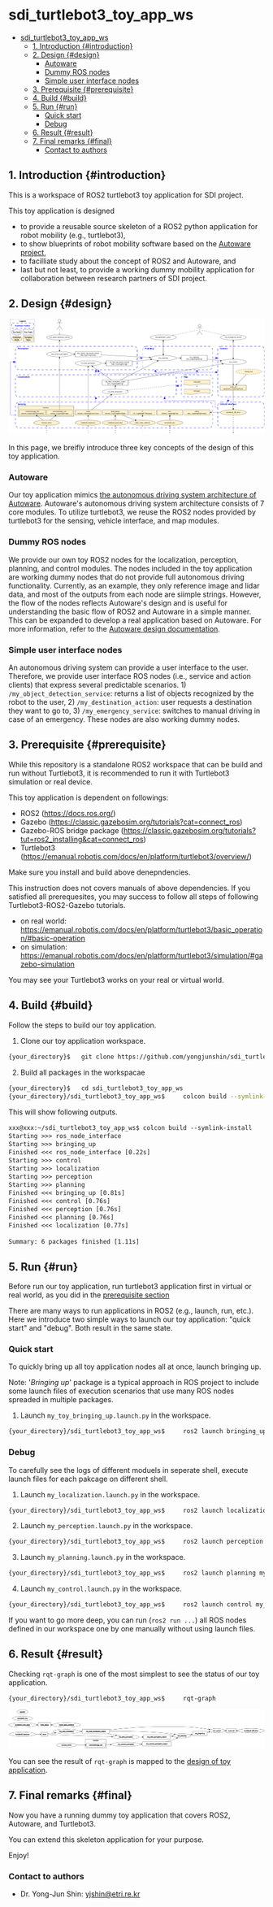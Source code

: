 # sdi_turtlebot3_toy_app_ws
- [sdi\_turtlebot3\_toy\_app\_ws](#sdi_turtlebot3_toy_app_ws)
  - [1. Introduction {#introduction}](#1-introduction-introduction)
  - [2. Design {#design}](#2-design-design)
    - [Autoware](#autoware)
    - [Dummy ROS nodes](#dummy-ros-nodes)
    - [Simple user interface nodes](#simple-user-interface-nodes)
  - [3. Prerequisite {#prerequisite}](#3-prerequisite-prerequisite)
  - [4. Build {#build}](#4-build-build)
  - [5. Run {#run}](#5-run-run)
    - [Quick start](#quick-start)
    - [Debug](#debug)
  - [6. Result {#result}](#6-result-result)
  - [7. Final remarks {#final}](#7-final-remarks-final)
    - [Contact to authors](#contact-to-authors)



## 1. Introduction {#introduction}
This is a workspace of ROS2 turtlebot3 toy application for SDI project.

This toy application is designed
* to provide a reusable source skeleton of a ROS2 python application for robot mobility (e.g., turtlebot3), 
* to show blueprints of robot mobility software based on the [Autoware project](https://autoware.org/),
* to facilliate study about the concept of ROS2 and Autoware, and
* last but not least, to provide a working dummy mobility application for collaboration between research partners of SDI project.



## 2. Design {#design}
![Toy application design (in ROS graph form)](docs/figures/toy_app_design.jpg)

In this page, we breifly introduce three key concepts of the design of this toy application.

### Autoware
Our toy application mimics [the autonomous driving system architecture of Autoware](https://autowarefoundation.github.io/autoware-documentation/main/design/autoware-architecture/).
Autoware's autonomous driving system architecture consists of 7 core modules.
To utilize turtlebot3, we reuse the ROS2 nodes provided by turtlebot3 for the sensing, vehicle interface, and map modules.

### Dummy ROS nodes

We provide our own toy ROS2 nodes for the localization, perception, planning, and control modules.
The nodes included in the toy application are working dummy nodes that do not provide full autonomous driving functionality.
Currently, as an example, they only reference image and lidar data, and most of the outputs from each node are siimple strings.
However, the flow of the nodes reflects Autoware's design and is useful for understanding the basic flow of ROS2 and Autoware in a simple manner.
This can be expanded to develop a real application based on Autoware. For more information, refer to the [Autoware design documentation](https://autowarefoundation.github.io/autoware-documentation/main/design/).


### Simple user interface nodes
An autonomous driving system can provide a user interface to the user. Therefore, we provide user interface ROS nodes (i.e., service and action clients) that express several predictable scenarios. 1) `/my_object_detection_service`: returns a list of objects recognized by the robot to the user, 2) `/my_destination_action`: user requests a destination they want to go to, 3) `/my_emergency_service`: switches to manual driving in case of an emergency. These nodes are also working dummy nodes.


## 3. Prerequisite {#prerequisite}
While this repository is a standalone ROS2 workspace that can be build and run without Turtlebot3, it is recommended to run it with Turtlebot3 simulation or real device.

This toy application is dependent on followings:

* ROS2 (https://docs.ros.org/)
* Gazebo (https://classic.gazebosim.org/tutorials?cat=connect_ros)
* Gazebo-ROS bridge package (https://classic.gazebosim.org/tutorials?tut=ros2_installing&cat=connect_ros)
* Turtlebot3 (https://emanual.robotis.com/docs/en/platform/turtlebot3/overview/)

Make sure you install and build above denepndencies.

This instruction does not covers manuals of above dependencies.
If you satisfied all prerequesites, you may success to follow all steps of following Turtlebot3-ROS2-Gazebo tutorials.

* on real world: https://emanual.robotis.com/docs/en/platform/turtlebot3/basic_operation/#basic-operation
* on simulation: https://emanual.robotis.com/docs/en/platform/turtlebot3/simulation/#gazebo-simulation

You may see your Turtlebot3 works on your real or virtual world.

## 4. Build {#build}

Follow the steps to build our toy application.

1. Clone our toy application workspace.

```bash
{your_directory}$   git clone https://github.com/yongjunshin/sdi_turtlebot3_toy_app_ws.git
```

2. Build all packages in the workspacae

```bash
{your_directory}$   cd sdi_turtlebot3_toy_app_ws
{your_directory}/sdi_turtlebot3_toy_app_ws$     colcon build --symlink-install
```

This will show following outputs.
```console
xxx@xxx:~/sdi_turtlebot3_toy_app_ws$ colcon build --symlink-install
Starting >>> ros_node_interface
Starting >>> bringing_up
Finished <<< ros_node_interface [0.22s]                                     
Starting >>> control
Starting >>> localization
Starting >>> perception
Starting >>> planning
Finished <<< bringing_up [0.81s]                                           
Finished <<< control [0.76s]                                                
Finished <<< perception [0.76s]
Finished <<< planning [0.76s]
Finished <<< localization [0.77s]

Summary: 6 packages finished [1.11s]

```

## 5. Run {#run}

Before run our toy application, run turtlebot3 application first in virtual or real world, as you did in the [prerequisite section](#prerequisite)

There are many ways to run applications in ROS2 (e.g., launch, run, etc.).
Here we introduce two simple ways to launch our toy application: "quick start" and "debug".
Both result in the same state.


### Quick start

To quickly bring up all toy application nodes all at once, launch bringing up.

Note: '*Bringing up*' package is a typical approach in ROS project to include some launch files of execution scenarios that use many ROS nodes spreaded in multiple packages.

1. Launch `my_toy_bringing_up.launch.py` in the workspace.

```bash
{your_directory}/sdi_turtlebot3_toy_app_ws$     ros2 launch bringing_up my_toy_bringing_up.launch.py
```

### Debug

To carefully see the logs of different moduels in seperate shell, execute launch files for each pakcage on different shell.

1. Launch `my_localization.launch.py` in the workspace.

```bash
{your_directory}/sdi_turtlebot3_toy_app_ws$     ros2 launch localization my_localization.launch.py
```

2. Launch `my_perception.launch.py` in the workspace.

```bash
{your_directory}/sdi_turtlebot3_toy_app_ws$     ros2 launch perception my_perception.launch.py
```

3. Launch `my_planning.launch.py` in the workspace.

```bash
{your_directory}/sdi_turtlebot3_toy_app_ws$     ros2 launch planning my_planning.launch.py
```

4. Launch `my_control.launch.py` in the workspace.

```bash
{your_directory}/sdi_turtlebot3_toy_app_ws$     ros2 launch control my_control.launch.py
```

If you want to go more deep, you can run (`ros2 run ...`) all ROS nodes defined in our workspace one by one manually without using launch files.


## 6. Result {#result}

Checking `rqt-graph` is one of the most simplest to see the status of our toy application.

```bash
{your_directory}/sdi_turtlebot3_toy_app_ws$     rqt-graph
```

![ROS graph of running toy application](docs/figures/toy_app_ros_graph.png)

You can see the result of `rqt-graph` is mapped to the [design of toy application](#design).


## 7. Final remarks {#final}

Now you have a running dummy toy application that covers ROS2, Autoware, and Turtlebot3.

You can extend this skeleton application for your purpose.

Enjoy!

### Contact to authors

* Dr. Yong-Jun Shin: yjshin@etri.re.kr